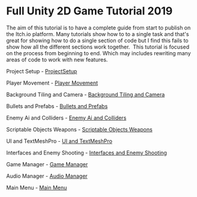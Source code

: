 # Full Unity 2D Game Tutorial 2019

The aim of this tutorial is to have a complete guide from start to publish on the Itch.io platform. 
Many tutorials show how to to a single task and that's great for showing how to do a single section of code but I find this fails to show how all the different sections work together.  
This tutorial is focused on the process from beginning to end. Which may includes rewriting many areas of code to work with new features.

Project Setup - [ProjectSetup] 

Player Movement -  [Player Movement]

Background Tiling and Camera - [Background Tiling and Camera ]

Bullets and Prefabs - [Bullets and Prefabs]

Enemy Ai and Colliders -  [Enemy Ai and Colliders]

Scriptable Objects Weapons - [Scriptable Objects Weapons]

UI and TextMeshPro - [UI and TextMeshPro]

Interfaces and Enemy Shooting - [Interfaces and Enemy Shooting]

Game Manager - [Game Manager]

Audio Manager - [Audio Manager]

Main Menu - [Main Menu]



[ProjectSetup]: <https://www.gamedevelopment.blog/full-unity-2d-game-tutorial-2019/>
[Player Movement]: <https://www.gamedevelopment.blog/unity-2d-game-tutorial-2019-player-movement/>
[Background Tiling and Camera ]: <https://www.gamedevelopment.blog/full-unity-2d-game-tutorial-2019-background-and-camera/>
[Bullets and Prefabs]: <https://www.gamedevelopment.blog/unity-2d-game-tutorial-2019-bullets/>
[Enemy Ai and Colliders]: <https://www.gamedevelopment.blog/full-unity-2d-game-tutorial-2019-simple-enemy-ai-and-colliders/>
[Scriptable Objects Weapons]: <https://www.gamedevelopment.blog/full-unity-2d-game-tutorial-2019-scriptable-objects/>
[UI and TextMeshPro]:<https://www.gamedevelopment.blog/full-unity-2d-game-tutorial-2019-user-interface-and-textmeshpro/>
[Interfaces and Enemy Shooting]:<https://www.gamedevelopment.blog/unity-2d-game-tutorial-2019-interfaces-enemy-shooting/>
[Game Manager]:<https://www.gamedevelopment.blog/full-unity-2d-game-tutorial-2019-game-manager/>
[Audio Manager]:<https://www.gamedevelopment.blog/unity-2d-game-tutorial-2019-audio-manager/>
[Main menu]:<https://www.gamedevelopment.blog/unity-2d-game-tutorial-2019-main-menu/>

